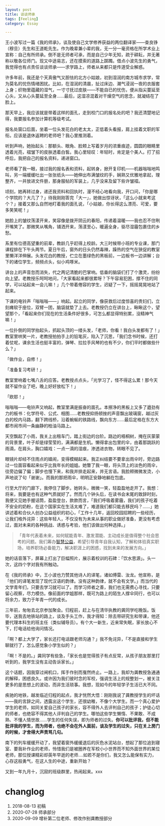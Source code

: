 ```yaml
---
layout: post
title: 谈谈师承
tags: [Feeling]
category: Essay

---
```


王小波写过一篇《我的师承》，谈及使自己文学修养获益的两位翻译家——查良铮（穆旦）先生和王道乾先生。作为晚辈兼小辈的我，无一分一毫资格在所学术业上宣称：自己有所师承。倒不是无师者可承，而是自己少年无知，疏于耕耘，并无著称以敬各位师门。现又中途易志，还在摸索的道路上踯躅。借点小波先生的勇气，我觉得也有点责任谈谈师承——求学路上，师者从来都只是传道受业解惑。

许多年前，我还是个天真傲气又胆怯的北方小姑娘，初到湿润的南方城市求学，常为莫名的忧伤情绪困扰。比如，在湿润的清晨，扯过床边、潮气浸润一夜的衣服套上身；织物里蕴藏的湿气，一寸寸抚过皮肤——不能自已的忧伤，便从指尖蔓延至心头，又从心头蔓延至全身……最后，这湿凉混着对干燥空气的思念，就凝结在了脸上。

那天早上，我应该就是带着这样的面孔，走到校门口的报名处的吧？我还清楚地记得，我要报名参加计算机等级考试。

报名处窗口后面，坐着一位头发花白的老太太，正低着头看报，肩上挂着文职的军衔。应该是退休返聘的老师吧？我心里推测着。

听到声响，她抬起头：那额头、眼角、脸颊上写着岁月的浓重痕迹，圆圆的眼睛里透着光亮，褶皱下的皮肤透着白皙。我心里轻叹：年轻时，肯定是个美人。打了招呼后，我把自己的报名资料，递进窗口。

老师看了我一眼，接过我的报名表和资料，起转身，掀开复印机——机器嗡嗡地鸣叫，另一端缓缓吐出一张张纸头——她伸出布满皱纹的手，娴熟又优雅地拿起，理整齐，一并放进文件册，那身服帖的军装上，几乎没来及留下些许皱褶。

顷刻，她再转过身，递还我资料和回执时，漫不经心地看向我，开口问，「你是哪个学院的？大几了？」待我刚刚答完「大一」，她做出惊讶状，「这么小就来考这个？」接着又那么自然地盯着我的面孔说，「小姑娘，你长得这么漂亮、可爱，要多笑笑呢！」

她脸上的皱纹荡漾开来，笑容像是拨开阴云的春阳，传递着温暖——我也忍不住咧开嘴笑了。那微笑从嘴角，铺洒开来，荡漾至心，暖遍全身，驱尽湿霾包裹住的乡愁。

系里有位德高望重的前辈，教龄几乎赶得上校龄。大三时候带小班的专业课，那门课程排在下午头两节。夏日午后，窗外的日头仍然毒辣，躁热的空气在狭促的教室里懒洋洋伸展。头发花白的教授，伫立在墨绿色的黑板前，一边板书一边讲解；台下的诸位学生，频频点头，似小鸡啄米。

讲台上的声音忽而消失，代之两记清脆的巴掌响。低垂的脑袋们打了个激灵，纷纷向上望。老教授乐呵呵地问，「大家看起来都很累呀？下午容易犯困，撑不住的同学，可以站起来一会儿嘛！」几个带着倦容的学生，迟疑了一下，摇摇晃晃地站了起来。

下课的电铃声「嗡嗡嗡——」响起。起立的同学，像获救后过度惊喜的贵妇们，立刻瘫软于座位，双臂一团，脑袋就垫了上去。老教授仍立在讲台上，瞅瞅这个，望望那个，「看起来你们现在的生活条件好很多，可怎么都显得特别累，没精神气嘛！」

一位扑倒的同学抬起头，抓起头顶的一缕头发，「老师，你看！我白头发都有了！」教室里哄笑一片，老教授拍拍手上的铅笔灰，陷入了沉思，「我们念书时候，还打着仗呢，课余生活也挺丰富的，弹琴、拉拉手风琴的也有不少，你们平时都做些什么？」

「做作业，自修！」

「准备复习考研！」

教室里响着七嘴八舌的应答。老教授点点头，「光学习了，怪不得这么累！那今天就不留作业了吧，晚上好好放松下！」

「欧耶！」

嗡嗡嗡——电铃声又响起，教室里满是振奋的面孔。本擦净的黑板上又多了遒劲有力的板书：化学符号、公式、相图……老教授抑扬顿挫的声音飘出玻璃窗，越过灰白的校内马路，翻下跨线桥，沿着蜿蜒的铁路线，飘向东方……最后定格在东方大都市闹市间一条幽静的柏油马路上。

天空飘起了小雨，我关上出租车门，踏上街边的台阶。路边的梧桐树，掩在灰蒙蒙的背景里，叶子却是绿莹莹的，满满都是生机。懒得拿出包里的伞，由着那跳跃的雨滴，在肩头，胸口嬉戏：一点一滴的湿痕，渗透进衣物，转眼不见了。

眼镜片却经不住雨点的嬉闹，变得模糊起来。我正纠结要不要拿出雨伞时，旁边路过一位面容看起来似乎比我年长的姐姐。她瞥了我一眼，将头顶上的淡色的雨伞，往旁边偏了偏；脚步也慢下来，和我并排走起来，并无言语。我脸颊微微发烫，小声地说了句「谢谢」。而我的那把雨伞，明明正安静地躺在包底。

行至大厅的门廊下，我停住了脚步。她转头，微微一笑，轻盈盈地走开了。我想：将来，我要是也有这种气质就好了。然而几个钟头后，在读书会末尾的致辞时刻，我便又见她手握话筒，盈盈登台，款款而言，「我们呼吸着雾霾，我们的孩子吃着不安全的奶粉，在这个国家实在生活太难了，难道我们都只能去移民吗？……」她讲述着和合伙人创办公益组织的初心，「工作十几年，返回校园招聘的一些经历，让我们格外诧异：这些年轻人，不仅没有为未来从事的职业做好准备，更没有考虑过，面对未来的各种挑战、诱惑与考验，他们该做出何种选择。」

> 「青年代表着未来，如何赋能青年、激发潜能、主动成长是值得整个社会思考的问题。我们筹办[智慧公益](<https://mp.weixin.qq.com/s/LPF0hikioIX2D0b7UQpOFQ>)，希望引导青年自我认知，了解和体验真实职场，培养职场必备能力，解决职涯上的困惑，找到未来的发展方向。」

她的话音落下，屏幕上打出了巨幅照片，展示着校训的石碑：「饮水思源」。头一次，这四个字对我有所触动。

在《我的师承》中，王小波也力赞其他诗人的译笔，诸如傅雷、汝龙。他宣称，是「他们的译笔发现了现代汉语的韵律。没有这种韵律，就不会有文学。」而当代的文学青年们，只要去学习就可以了。而学习师者之善，我们也无需费心寻找，只要留心观察，尽力模仿。像前面的学姐那样，既可为路上的陌生人撑伞同行，也可以将余力，致力于年青一代的成长。

三年前，匆匆去北京参加聚会。归程前，赶上与在清华执教的龚同学吃晚饭。饭毕，送我去地铁站的路上，谈及手头工作，我才得知：除去带研究生和带课，他还要代理本科生的班主任（类似辅导员）。有个大一新生，近来常失眠，家长放心不下，打电话给他询问情况。

「啊？都上大学了，家长还打电话跟老师沟通？」我不免诧异，「不是直接和学生聊就行了，怎么感觉象小学生似的？」

「啊！不是的。」龚同学有些急，「家长也是觉得孩子有点反常，从孩子朋友那里打听到的，我学生没有主动告诉家长。」

这个话题，因我穿过闸机口，挥手作别而戛然终止。一路上，我却为龚教授急通通的解释，困惑良久。或许因为我们彼时念的军校，强调生活上的规整划一，被关注更多的是思想上的波动，而非生活琐事。我想，现如今的年轻学子生活已大不同。

疾驰的地铁，越发临近归程的起点，我才恍然大悟：刚刚我说了龚教授学生的坏话——我的言辞之间，透露出这个学生，还很幼稚，不像个大学生。而一个真心爱护学生的老师，如同关爱自己孩子的家长，容不得外人去评判自己的孩子；护徒心切的师者，也绝容不得其他人评判自己的学生。哪怕这些学生懒惰、不果敢、不成熟、不懂人情世故……学生的任何失误，即为师者的过失。**你可以批评我，但不能批评我的学生，而为师者，也绝不会在外人面前，谈及学生的过失，只在关上房门的时候，才舍得大声责骂几句。**

南下的列车缓缓开动了，我望着窗外缓缓退后的灰色水泥站台，想起了那位追到寝室、要我补作业的老师，怜惜我们是被圈养在军校小小世界而不知外面世界的某位老师，那位授课精彩却英年早逝的老师....如若不是你们，我又怎么能保有实力，心存这般勇气，在这人生的中途，重新开始？

又到一年九月十，沉寂的班级群里，热闹起来。xxx





# changlog

1. 2018-08-13 初稿
2. 2020-07-28 师承部分
3. 2020-09-09 增补第二位老师、修改作别龚教授部分